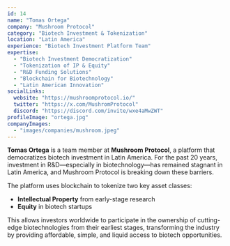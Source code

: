 ```yaml
---
id: 14
name: "Tomas Ortega"
company: "Mushroom Protocol"
category: "Biotech Investment & Tokenization"
location: "Latin America"
experience: "Biotech Investment Platform Team"
expertise:
  - "Biotech Investment Democratization"
  - "Tokenization of IP & Equity"
  - "R&D Funding Solutions"
  - "Blockchain for Biotechnology"
  - "Latin American Innovation"
socialLinks:
  website: "https://mushroomprotocol.io/"
  twitter: "https://x.com/MushromProtocol"
  discord: "https://discord.com/invite/wxe4aMwZWT"
profileImage: "ortega.jpg"
companyImages:
  - "images/companies/mushroom.jpeg"
---
```


**Tomas Ortega** is a team member at **Mushroom Protocol**, a platform that democratizes biotech investment in Latin America. For the past 20 years, investment in R&D—especially in biotechnology—has remained stagnant in Latin America, and Mushroom Protocol is breaking down these barriers.

The platform uses blockchain to tokenize two key asset classes:
- **Intellectual Property** from early-stage research
- **Equity** in biotech startups

This allows investors worldwide to participate in the ownership of cutting-edge biotechnologies from their earliest stages, transforming the industry by providing affordable, simple, and liquid access to biotech opportunities.